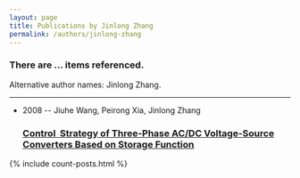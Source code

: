 ```yaml
---
layout: page
title: Publications by Jinlong Zhang
permalink: /authors/jinlong-zhang
---
```


<h3 id="number-posts">There are ... items referenced.</h3>
<p id='info-authors'>Alternative author names: Jinlong Zhang.</p>
<hr />
<ul class="post-list">
<li><span class='post-meta'>2008 -- Jiuhe Wang, Peirong Xia, Jinlong Zhang</span><h3><a class='post-link' href="{{ site.baseurl }}/control-strategy-of-three-phase-ac-dc-voltage-source-converters-based-on-storage-function">Control  Strategy of Three-Phase AC/DC Voltage-Source Converters Based on Storage Function</a></h3></li>

</ul>
{% include count-posts.html %}
